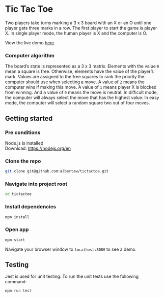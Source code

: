 # Tic Tac Toe

Two players take turns marking a 3 x 3 board with an X or an O until one player gets three marks in a row. The first player to start the game is player X. In single player mode, the human player is X and the computer is O. 

View the live demo [here]( https://alberta-tictactoe-d971d09a34ae.herokuapp.com/).

### Computer algorithm

The board’s state is represented as a 3 x 3 matrix. Elements with the value `0` mean a square is free. Otherwise, elements have the value of the player’s mark. Values are assigned to the free squares to rank the priority the computer should use when selecting a move. A value of `2` means the computer wins if making this move. A value of `1` means player X is blocked from winning. And a value of `0` means the move is neutral. In difficult mode, the computer will always select the move that has the highest value. In easy mode, the computer will select a random square two out of four moves.

## Getting started

### Pre conditions

Node.js is installed  
Download: https://nodejs.org/en

### Clone the repo

```bash
git clone git@github.com:albertaw/tictactoe.git
```

### Navigate into project root

```bash
cd tictactoe
```

### Install dependencies

```bash
npm install
```
### Open app

```bash
npm start
```

Navigate your browser window to `localhost:8080` to see a demo.

## Testing

Jest is used for unit testing. To run the unit tests use the following command:

```bash
npm run test
```
